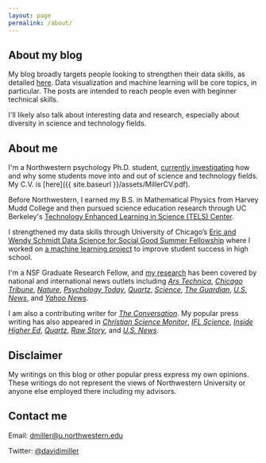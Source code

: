 ```yaml
---
layout: page
permalink: /about/
---
```


## About my blog 

My blog broadly targets people looking to strengthen their data skills, as detailed [here](http://d-miller.github.io/Introducing-Blog/). Data visualization and machine learning will be core topics, in particular. The posts are intended to reach people even with beginner technical skills. 

I'll likely also talk about interesting data and research, especially about diversity in science and technology fields. 

## About me

I'm a Northwestern psychology Ph.D. student, [currently investigating](http://journal.frontiersin.org/article/10.3389/fpsyg.2015.00037/full) how and why some students move into and out of science and technology fields. My C.V. is [here]({{ site.baseurl }}/assets/MillerCV.pdf).

Before Northwestern, I earned my B.S. in Mathematical Physics from Harvey Mudd College and then pursued science education research through UC Berkeley's [Technology Enhanced Learning in Science (TELS) Center](http://telscenter.org/). 

I strengthened my data skills through University of Chicago’s [Eric and Wendy Schmidt Data Science for Social Good Summer Fellowship](http://dssg.io/) where I worked on [a machine learning project](http://dssg.io/2014/11/20/mcps-models-struggling-students.html) to improve student success in high school.

I'm a NSF Graduate Research Fellow, and [my research](https://scholar.google.com/citations?user=z8nFnRUAAAAJ&hl=en) has been covered by national and international news outlets including [_Ars Technica_](http://arstechnica.com/science/2015/05/bias-against-women-in-science-persists-even-in-egalitarian-societies/), [_Chicago Tribune_](http://www.chicagotribune.com/bluesky/originals/chi-david-miller-northwestern-women-stem-bsi-20150217-story.html), [_Nature_](http://www.nature.com/news/us-women-progress-to-phd-at-same-rate-as-men-1.16939), [_Psychology Today_](https://www.psychologytoday.com/blog/finding-the-next-einstein/201105/is-spatial-intelligence-essential-innovation-and-can-we), [_Quartz_](qz.com/385375/good-news-about-hiring-women-in-stem-but-its-not-enough/), [_Science_](http://news.sciencemag.org/social-sciences/2015/05/science-still-seen-male-profession-according-international-study-gender-bias), [_The Guardian_](http://www.theguardian.com/higher-education-network/2015/feb/19/dont-be-fooled-by-the-closing-gender-gap-in-science-phds), [_U.S. News_](http://www.usnews.com/news/stem-solutions/articles/2015/02/17/report-no-leaky-pipeline-for-women-in-stem), and [_Yahoo News_](http://news.yahoo.com/gender-science-stereotype-strongest-holland-082246004.html).

I am also a contributing writer for [_The Conversation_](https://theconversation.com/). My popular press writing has also appeared in [_Christian Science Monitor_](http://www.csmonitor.com/Technology/Breakthroughs-Voices/2015/0528/When-kids-hear-scientist-most-think-man.-How-can-we-end-this-stereotype), [_IFL Science_](http://www.iflscience.com/editors-blog/beliefs-about-innate-talent-may-dissuade-students-stem), [_Inside Higher Ed_](https://www.insidehighered.com/views/2015/03/03/essay-calls-ending-leaky-pipeline-metaphor-when-discussing-women-science), [_Quartz_](http://qz.com/385375/good-news-about-hiring-women-in-stem-but-its-not-enough/), [_Raw Story_](http://www.rawstory.com/2015/05/most-people-think-man-when-they-think-scientist-how-can-we-kill-the-stereotype/), and [_U.S. News_](http://www.usnews.com/news/stem-solutions/articles/2015/07/10/fostering-a-growth-mindset-is-key-to-teaching-stem).

## Disclaimer

My writings on this blog or other popular press express my own opinions. These writings do not represent the views of Northwestern University or anyone else employed there including my advisors. 

## Contact me

Email: [dmiller@u.northwestern.edu](mailto:dmiller@u.northwestern.edu)

Twitter: [@davidimiller](https://twitter.com/davidimiller)

